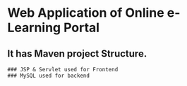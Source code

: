 # Web Application of Online e-Learning Portal

## It has Maven project Structure.

	### JSP & Servlet used for Frontend
	### MySQL used for backend